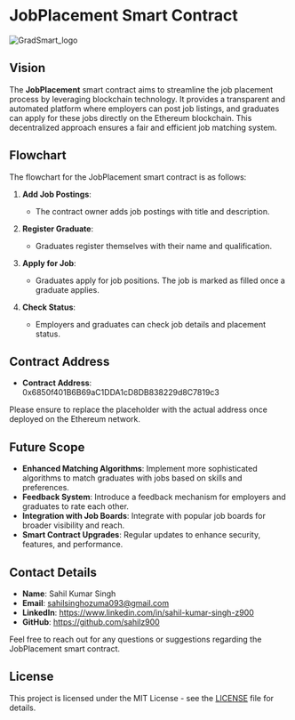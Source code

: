 # JobPlacement Smart Contract

![GradSmart_logo](https://github.com/user-attachments/assets/b4c66a3f-0248-4f2b-9868-34e0ff87763c)

## Vision
The **JobPlacement** smart contract aims to streamline the job placement process by leveraging blockchain technology. It provides a transparent and automated platform where employers can post job listings, and graduates can apply for these jobs directly on the Ethereum blockchain. This decentralized approach ensures a fair and efficient job matching system.

## Flowchart
The flowchart for the JobPlacement smart contract is as follows:

1. **Add Job Postings**: 
   - The contract owner adds job postings with title and description.
   
2. **Register Graduate**:
   - Graduates register themselves with their name and qualification.

3. **Apply for Job**:
   - Graduates apply for job positions. The job is marked as filled once a graduate applies.

4. **Check Status**:
   - Employers and graduates can check job details and placement status.

## Contract Address
- **Contract Address**: 0x6850f401B6B69aC1DDA1cD8DB838229d8C7819c3
  
Please ensure to replace the placeholder with the actual address once deployed on the Ethereum network.

## Future Scope
- **Enhanced Matching Algorithms**: Implement more sophisticated algorithms to match graduates with jobs based on skills and preferences.
- **Feedback System**: Introduce a feedback mechanism for employers and graduates to rate each other.
- **Integration with Job Boards**: Integrate with popular job boards for broader visibility and reach.
- **Smart Contract Upgrades**: Regular updates to enhance security, features, and performance.

## Contact Details
- **Name**: Sahil Kumar Singh
- **Email**: sahilsinghozuma093@gmail.com
- **LinkedIn**: https://www.linkedin.com/in/sahil-kumar-singh-z900
- **GitHub**: https://github.com/sahilz900

Feel free to reach out for any questions or suggestions regarding the JobPlacement smart contract.

## License
This project is licensed under the MIT License - see the [LICENSE](LICENSE) file for details.

